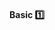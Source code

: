 <link rel="stylesheet" href="{{baseUrl}}/css/textbook.css">

<div class="website-content">

<div id="title">

#### Basic :one:

</div>

<div id="body">

<panel header="**Avoid Long Methods**" type="seamless">
  <include src="../../practices/avoidLongMethods/index.md#main" />
</panel>

<panel header="**Avoid Deep Nesting**" type="seamless">
  <include src="../../practices/avoidDeepNesting/index.md#main" />
</panel>

<panel header="**Avoid Complicated Expressions**" type="seamless">
  <include src="../../practices/avoidComplicatedExpressions/index.md#main" />
</panel>

<panel header="**Avoid Magic Numbers**" type="seamless">
  <include src="../../practices/avoidMagicNumbers/index.md#main" />
</panel>

<panel header="**Make the Code Obvious**" type="seamless">
  <include src="../../practices/makeCodeObvious/index.md#main" />
</panel>

</div>

<div id="extras">
</div>

</div>
